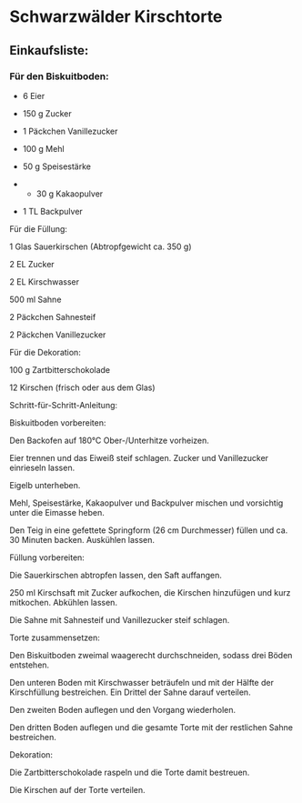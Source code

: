 # Schwarzwälder Kirschtorte

## Einkaufsliste: 

### Für den Biskuitboden: 

- 6 Eier 

- 150 g Zucker 

- 1 Päckchen Vanillezucker 

- 100 g Mehl 

- 50 g Speisestärke 

- - 30 g Kakaopulver 

- 1 TL Backpulver 

Für die Füllung: 

1 Glas Sauerkirschen (Abtropfgewicht ca. 350 g) 

2 EL Zucker 

2 EL Kirschwasser 

500 ml Sahne 

2 Päckchen Sahnesteif 

2 Päckchen Vanillezucker 

Für die Dekoration: 

100 g Zartbitterschokolade 

12 Kirschen (frisch oder aus dem Glas) 

Schritt-für-Schritt-Anleitung: 

Biskuitboden vorbereiten: 

Den Backofen auf 180°C Ober-/Unterhitze vorheizen. 

Eier trennen und das Eiweiß steif schlagen. Zucker und Vanillezucker einrieseln lassen. 

Eigelb unterheben. 

Mehl, Speisestärke, Kakaopulver und Backpulver mischen und vorsichtig unter die Eimasse heben. 

Den Teig in eine gefettete Springform (26 cm Durchmesser) füllen und ca. 30 Minuten backen. Auskühlen lassen. 

Füllung vorbereiten: 

Die Sauerkirschen abtropfen lassen, den Saft auffangen. 

250 ml Kirschsaft mit Zucker aufkochen, die Kirschen hinzufügen und kurz mitkochen. Abkühlen lassen. 

Die Sahne mit Sahnesteif und Vanillezucker steif schlagen. 

Torte zusammensetzen: 

Den Biskuitboden zweimal waagerecht durchschneiden, sodass drei Böden entstehen. 

Den unteren Boden mit Kirschwasser beträufeln und mit der Hälfte der Kirschfüllung bestreichen. Ein Drittel der Sahne darauf verteilen. 

Den zweiten Boden auflegen und den Vorgang wiederholen. 

Den dritten Boden auflegen und die gesamte Torte mit der restlichen Sahne bestreichen. 

Dekoration: 

Die Zartbitterschokolade raspeln und die Torte damit bestreuen. 

Die Kirschen auf der Torte verteilen. 

